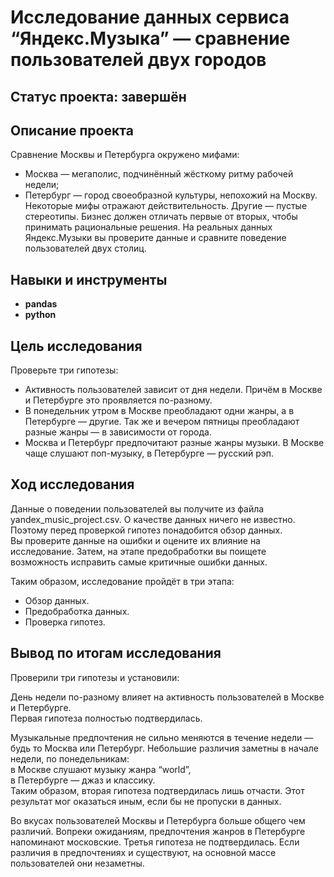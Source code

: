 # Исследование данных сервиса “Яндекс.Музыка” — сравнение пользователей двух городов

## Статус проекта: завершён

## Описание проекта

Сравнение Москвы и Петербурга окружено мифами:
- Москва — мегаполис, подчинённый жёсткому ритму рабочей недели;
- Петербург — город своеобразной культуры, непохожий на Москву.
Некоторые мифы отражают действительность. Другие — пустые стереотипы. Бизнес должен отличать первые от вторых, чтобы принимать рациональные решения. На реальных данных Яндекс.Музыки вы проверите данные и сравните поведение пользователей двух столиц.

## Навыки и инструменты

- **pandas**
- **python**

## Цель исследования

 Проверьте три гипотезы:  

- Активность пользователей зависит от дня недели. Причём в Москве и Петербурге это проявляется по-разному.  
- В понедельник утром в Москве преобладают одни жанры, а в Петербурге — другие. Так же и вечером пятницы преобладают разные жанры — в зависимости от города.  
- Москва и Петербург предпочитают разные жанры музыки. В Москве чаще слушают поп-музыку, в Петербурге — русский рэп.

## Ход исследования

Данные о поведении пользователей вы получите из файла yandex_music_project.csv. О качестве данных ничего не известно.  
Поэтому перед проверкой гипотез понадобится обзор данных.  
Вы проверите данные на ошибки и оцените их влияние на исследование. Затем, на этапе предобработки вы поищете возможность исправить самые критичные ошибки данных.  

Таким образом, исследование пройдёт в три этапа:  

- Обзор данных.  
- Предобработка данных.  
- Проверка гипотез.

## Вывод по итогам исследования

Проверили три гипотезы и установили:  

День недели по-разному влияет на активность пользователей в Москве и Петербурге.  
Первая гипотеза полностью подтвердилась.  

Музыкальные предпочтения не сильно меняются в течение недели — будь то Москва или Петербург. Небольшие различия заметны в начале недели, по понедельникам:  
в Москве слушают музыку жанра “world”,  
в Петербурге — джаз и классику.  
Таким образом, вторая гипотеза подтвердилась лишь отчасти. Этот результат мог оказаться иным, если бы не пропуски в данных.  

Во вкусах пользователей Москвы и Петербурга больше общего чем различий. Вопреки ожиданиям, предпочтения жанров в Петербурге напоминают московские.
Третья гипотеза не подтвердилась. Если различия в предпочтениях и существуют, на основной массе пользователей они незаметны.
